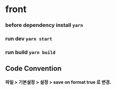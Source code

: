 # front

### before dependency install `yarn`

### run dev `yarn start`

### run build `yarn build`

## Code Convention

#### 파일 > 기본설정 > 설정 > save on format true 로 변경.
